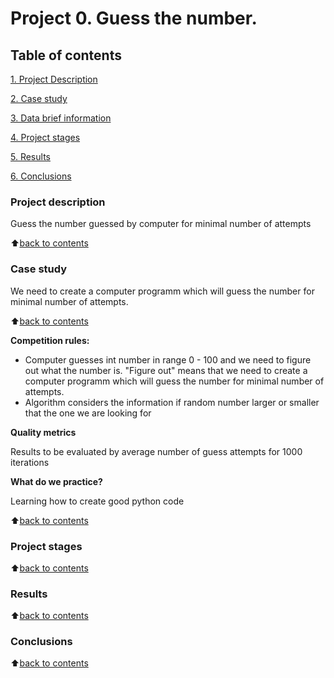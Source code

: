 # Project 0. Guess the number.


## Table of contents
[1. Project Description](https://github.com/andrey-mat/data_science/tree/main/project_0/README.md#Project%20description) 

[2. Case study](https://github.com/andrey-mat/data_science/tree/main/project_0/README.md#Case-study)

[3. Data brief information](https://github.com/andrey-mat/data_science/tree/main/project_0/README.md#Data-brief-information)

[4. Project stages](https://github.com/andrey-mat/data_science/tree/main/project_0/README.md#Project-stages)

[5. Results](https://github.com/andrey-mat/data_science/tree/main/project_0/README.md#Results)

[6. Conclusions](https://github.com/andrey-mat/data_science/tree/main/project_0/README.md#Conclusions)


### Project description
Guess the number guessed by computer for minimal number of attempts

:arrow_up:[back to contents](https://github.com/andrey-mat/data_science/tree/main/project_0/README.md#Table-of-contents)


### Case study
We need to create a computer programm which will guess the number for minimal number of attempts.

:arrow_up:[back to contents](https://github.com/andrey-mat/data_science/tree/main/project_0/README.md#Table-of-contents)

**Competition rules:**
- Computer guesses int number in range 0 - 100 and we need to figure out what the number is. "Figure out" means that we need to create a computer programm which will guess the number for minimal number of attempts.
- Algorithm considers the information if random number larger or smaller that the one we are looking for

**Quality metrics**

Results to be evaluated by average number of guess attempts for 1000 iterations

**What do we practice?**

Learning how to create good python code

:arrow_up:[back to contents](https://github.com/andrey-mat/data_science/tree/main/project_0/README.md#Table-of-contents)
### Project stages

:arrow_up:[back to contents](https://github.com/andrey-mat/data_science/tree/main/project_0/README.md#Table-of-contents)
### Results

:arrow_up:[back to contents](https://github.com/andrey-mat/data_science/tree/main/project_0/README.md#Table-of-contents)
### Conclusions

:arrow_up:[back to contents](https://github.com/andrey-mat/data_science/tree/main/project_0/README.md#Table-of-contents)